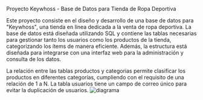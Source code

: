 Proyecto Keywhoss - Base de Datos para Tienda de Ropa Deportiva

Este proyecto consiste en el diseño y desarrollo de una base de datos para "Keywhoss", una tienda en línea dedicada a la venta de ropa deportiva. La base de datos está diseñada utilizando SQL y contiene las tablas necesarias para gestionar tanto los usuarios como los productos de la tienda, categorizando los ítems de manera eficiente. Además, la estructura está diseñada para integrarse con una interfaz web para la administración y consulta de los datos.

La relación entre las tablas productos y categorias permite clasificar los productos en diferentes categorías, cumpliendo con el requisito de una relación de 1 a N.
La tabla usuarios tiene un campo de correo único para evitar la duplicación de usuarios.
![diagrama](https://github.com/user-attachments/assets/08b96d5e-a77f-448e-a132-f65016668418)

